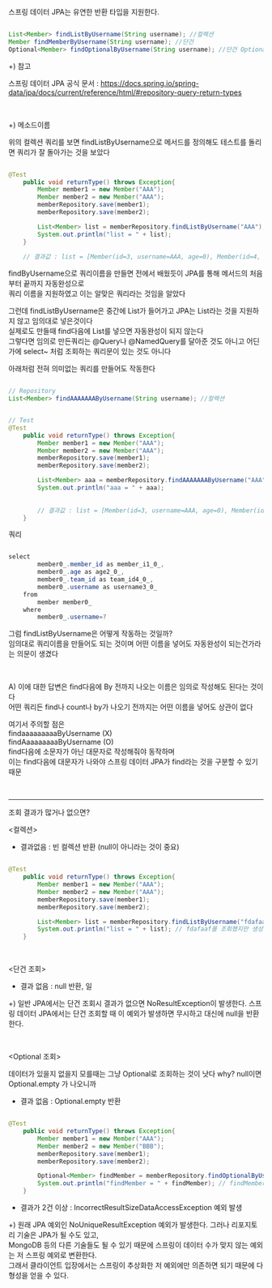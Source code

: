 스프링 데이터 JPA는 유연한 반환 타입을 지원한다.

```java

List<Member> findListByUsername(String username); //컬렉션
Member findMemberByUsername(String username); //단건
Optional<Member> findOptionalByUsername(String username); //단건 Optional

```

+) 참고

스프링 데이터 JPA 공식 문서 : https://docs.spring.io/spring-data/jpa/docs/current/reference/html/#repository-query-return-types

<br/>

+) 메소드이름

위의 컬렉션 쿼리를 보면 findListByUsername으로 메서드를 정의해도 테스트를 돌리면 쿼리가 잘 돌아가는 것을 보았다

```java

@Test
    public void returnType() throws Exception{
        Member member1 = new Member("AAA");
        Member member2 = new Member("AAA");
        memberRepository.save(member1);
        memberRepository.save(member2);

        List<Member> list = memberRepository.findListByUsername("AAA");
        System.out.println("list = " + list);
    }
    
    // 결과값 : list = [Member(id=3, username=AAA, age=0), Member(id=4, username=AAA, age=0)]

```

findByUsername으로 쿼리이름을 만들면 전에서 배웠듯이 JPA를 통해 메서드의 처음부터 끝까지 자동완성으로 <br/>
쿼리 이름을 지원하였고 이는 알맞은 쿼리라는 것임을 알았다

그런데 findListByUsername은 중간에 List가 들어가고 JPA는 List라는 것을 지원하지 않고 임의대로 넣은것이다 <br/>
실제로도 만들때 find다음에 List를 넣으면 자동완성이 되지 않는다 <br/>
그렇다면 임의로 만든쿼리는 @Query나 @NamedQuery를 달아준 것도 아니고 어딘가에 select~ 처럼 조회하는 쿼리문이 있는 것도 아니다

아래처럼 전혀 의미없는 쿼리를 만들어도 작동한다


```java

// Repository
List<Member> findAAAAAAAByUsername(String username); //컬렉션


// Test
@Test
    public void returnType() throws Exception{
        Member member1 = new Member("AAA");
        Member member2 = new Member("AAA");
        memberRepository.save(member1);
        memberRepository.save(member2);

        List<Member> aaa = memberRepository.findAAAAAAAByUsername("AAA");
        System.out.println("aaa = " + aaa);
        
        
        // 결과값 : list = [Member(id=3, username=AAA, age=0), Member(id=4, username=AAA, age=0)]
    }

```

쿼리

```java

select
        member0_.member_id as member_i1_0_,
        member0_.age as age2_0_,
        member0_.team_id as team_id4_0_,
        member0_.username as username3_0_ 
    from
        member member0_ 
    where
        member0_.username=?


```

그럼 findListByUsername은 어떻게 작동하는 것일까? <br/>
임의대로 쿼리이름을 만들어도 되는 것이며 어떤 이름을 넣어도 자동완성이 되는건가라는 의문이 생겼다

<br/>

A) 이에 대한 답변은 find다음에 By 전까지 나오는 이름은 임의로 작성해도 된다는 것이다 <br/>
어떤 쿼리든 find나 count나 by가 나오기 전까지는 어떤 이름을 넣어도 상관이 없다

여기서 주의할 점은 <br/>
findaaaaaaaaaByUsername (X) <br/>
findAaaaaaaaaByUsername (O) <br/>
find다음에 소문자가 아닌 대문자로 작성해줘야 동작하며  <br/>
이는 find다음에 대문자가 나와야 스프링 데이터 JPA가 find라는 것을 구분할 수 있기 때문

<br/>


---

조회 결과가 많거나 없으면?

<컬렉션>

- 결과없음 : 빈 컬렉션 반환 (null이 아니라는 것이 중요)

```java

@Test
    public void returnType() throws Exception{
        Member member1 = new Member("AAA");
        Member member2 = new Member("AAA"); 
        memberRepository.save(member1);
        memberRepository.save(member2);

        List<Member> list = memberRepository.findListByUsername("fdafaaf"); // 위와 같이 2건 이상일때는 List로 반환
        System.out.println("list = " + list); // fdafaaf를 조회했지만 생성된 값은 AAA 이기에 result = 0 이 반환
    }

```

<br/>

<단건 조회>

- 결과 없음 : null 반환, 일

+) 일반 JPA에서는 단건 조회시 결과가 없으면 NoResultException이 발생한다. 스프링 데이터 JPA에서는 단건 조회할 때 이 예외가 발생하면 무시하고 대신에 null을 반환한다.

<br/>

<Optional 조회>

데이터가 있을지 없을지 모를때는 그냥 Optional로 조회하는 것이 낫다 why? null이면 Optional.empty 가 나오니까

- 결과 없음 : Optional.empty 반환

```java

@Test
    public void returnType() throws Exception{
        Member member1 = new Member("AAA");
        Member member2 = new Member("BBB");
        memberRepository.save(member1);
        memberRepository.save(member2);

        Optional<Member> findMember = memberRepository.findOptionalByUsername("fdafaaf");
        System.out.println("findMember = " + findMember); // findMember = Optional.empty
    }


```

- 결과가 2건 이상 : IncorrectResultSizeDataAccessException 예외 발생

+) 원래 JPA 예외인 NoUniqueResultException 예외가 발생한다. 그러나 리포지토리 기술은 JPA가 될 수도 있고, <br/>
MongoDB 등의 다른 기술들도 될 수 있기 때문에 스프링이 데이터 수가 맞지 않는 예외는 저 스프링 예외로 변환한다. <br/>
그래서 클라이언트 입장에서는 스프링이 추상화한 저 예외에만 의존하면 되기 때문에 다형성을 얻을 수 있다.

 
